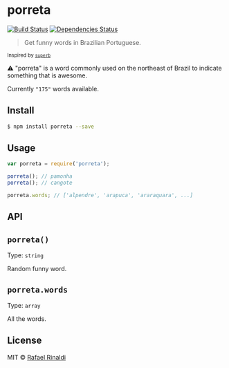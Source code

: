 # porreta

[![Build Status](https://travis-ci.org/rafaelrinaldi/porreta.svg?branch=master)](https://travis-ci.org/rafaelrinaldi/porreta)
[![Dependencies Status](https://david-dm.org/rafaelrinaldi/porreta.svg)](https://david-dm.org/rafaelrinaldi/porreta)

> Get funny words in Brazilian Portuguese.

<sup>Inspired by [`superb`](http://github.com/sindresorhus/superb)</sup>

:warning: "porreta" is a word commonly used on the northeast of Brazil to indicate something that is awesome.

Currently `"175"` words available.

## Install

```sh
$ npm install porreta --save
```

## Usage

```javascript
var porreta = require('porreta');

porreta(); // pamonha
porreta(); // cangote

porreta.words; // ['alpendre', 'arapuca', 'araraquara', ...]
```

## API

## `porreta()`

Type: `string`

Random funny word.

## `porreta.words`

Type: `array`

All the words.

## License

MIT © [Rafael Rinaldi](http://rinaldi.io)
